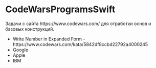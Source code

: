 <h1>CodeWarsProgramsSwift</h1>
Задачи с сайта https://www.codewars.com/ для отработки основ и базовых конструкций. 

<ul>
  <li>Write Number in Expanded Form - https://www.codewars.com/kata/5842df8ccbd22792a4000245</li>
  <li>Google</li>
  <li>Apple</li>
  <li>IBM</li>
</ul>

